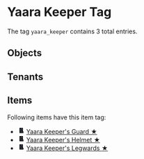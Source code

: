 # Yaara Keeper Tag

The tag `yaara_keeper` contains 3 total entries.

## Objects

## Tenants

## Items

Following items have this item tag:

- <img src="https://raw.githubusercontent.com/Ceterai/Enternia/main/items/armors/alta/tier6/ceterai/legwear/icon.png" alt="Yaara Keeper's Guard ★ icon" loading="lazy" height="16px" width="auto" /> [Yaara Keeper's Guard ★](https://ceterai.github.io/MyEnternia/Wiki/YaaraKeeper'sGuard)
- <img src="https://raw.githubusercontent.com/Ceterai/Enternia/main/items/armors/alta/tier6/ceterai/legwear/icon.png" alt="Yaara Keeper's Helmet ★ icon" loading="lazy" height="16px" width="auto" /> [Yaara Keeper's Helmet ★](https://ceterai.github.io/MyEnternia/Wiki/YaaraKeeper'sHelmet)
- <img src="https://raw.githubusercontent.com/Ceterai/Enternia/main/items/armors/alta/tier6/ceterai/legwear/icon.png" alt="Yaara Keeper's Legwards ★ icon" loading="lazy" height="16px" width="auto" /> [Yaara Keeper's Legwards ★](https://ceterai.github.io/MyEnternia/Wiki/YaaraKeeper'sLegwards)
